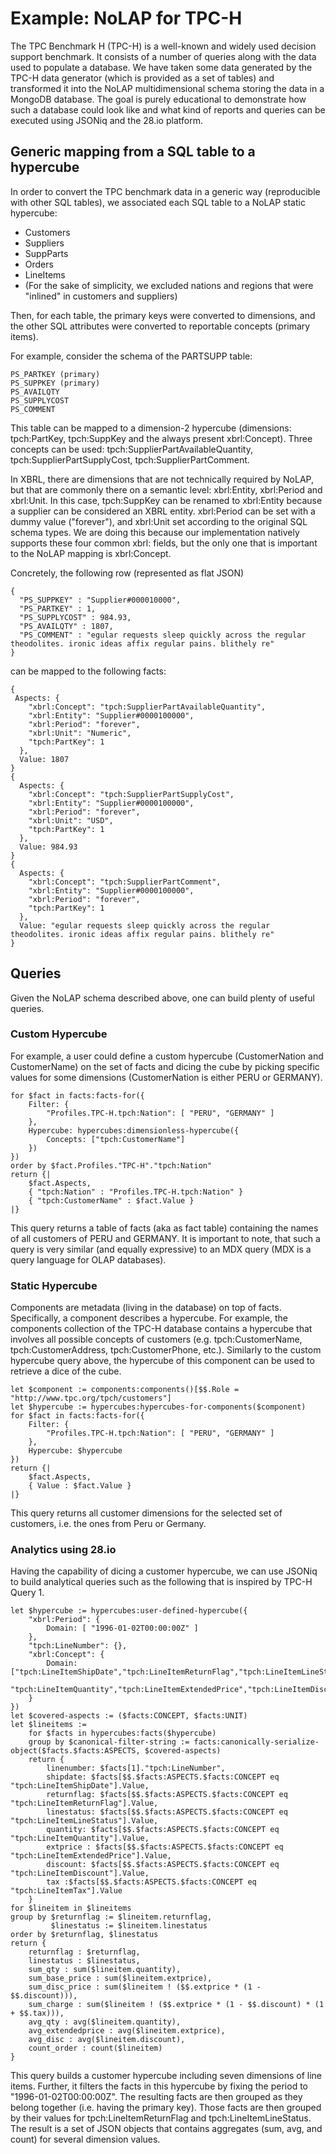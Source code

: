 # Example: NoLAP for TPC-H
The TPC Benchmark H (TPC-H) is a well-known and widely used decision support benchmark. It consists of a number of queries along with the data used to populate a database. We have taken some data generated by the TPC-H data generator (which is provided as a set of tables) and transformed it into the NoLAP multidimensional schema storing the data in a MongoDB database. The goal is purely educational to demonstrate how such a database could look like and what kind of reports and queries can be executed using JSONiq and the 28.io platform.

## Generic mapping from a SQL table to a hypercube
In order to convert the TPC benchmark data in a generic way (reproducible with other SQL tables), we associated each SQL table to a NoLAP static hypercube:
- Customers
- Suppliers
- SuppParts
- Orders
- LineItems
- (For the sake of simplicity, we excluded nations and regions that were "inlined" in customers and suppliers)

Then, for each table, the primary keys were converted to dimensions, and the other SQL attributes were converted to reportable concepts (primary items).

For example, consider the schema of the PARTSUPP table:

    PS_PARTKEY (primary)
    PS_SUPPKEY (primary)
    PS_AVAILQTY
    PS_SUPPLYCOST
    PS_COMMENT

This table can be mapped to a dimension-2 hypercube (dimensions: tpch:PartKey, tpch:SuppKey and the always present xbrl:Concept). Three concepts can be used: tpch:SupplierPartAvailableQuantity, tpch:SupplierPartSupplyCost, tpch:SupplierPartComment.

In XBRL, there are dimensions that are not technically required by NoLAP, but that are commonly there on a semantic level: xbrl:Entity, xbrl:Period and xbrl:Unit. In this case, tpch:SuppKey can be renamed to xbrl:Entity because a supplier can be considered an XBRL entity. xbrl:Period can be set with a dummy value ("forever"), and xbrl:Unit set according to the original SQL schema types. We are doing this because our implementation natively supports these four common xbrl: fields, but the only one that is important to the NoLAP mapping is xbrl:Concept.

Concretely, the following row (represented as flat JSON)

    {
      "PS_SUPPKEY" : "Supplier#000010000", 
      "PS_PARTKEY" : 1, 
      "PS_SUPPLYCOST" : 984.93, 
      "PS_AVAILQTY" : 1807, 
      "PS_COMMENT" : "egular requests sleep quickly across the regular theodolites. ironic ideas affix regular pains. blithely re"
    }

can be mapped to the following facts:

    {
     Aspects: {
        "xbrl:Concept": "tpch:SupplierPartAvailableQuantity",
        "xbrl:Entity": "Supplier#0000100000",
        "xbrl:Period": "forever",
        "xbrl:Unit": "Numeric",
        "tpch:PartKey": 1
      },
      Value: 1807
    }
    {
      Aspects: {
        "xbrl:Concept": "tpch:SupplierPartSupplyCost",
        "xbrl:Entity": "Supplier#0000100000",
        "xbrl:Period": "forever",
        "xbrl:Unit": "USD",
        "tpch:PartKey": 1
      },
      Value: 984.93
    }
    {
      Aspects: {
        "xbrl:Concept": "tpch:SupplierPartComment",
        "xbrl:Entity": "Supplier#0000100000",
        "xbrl:Period": "forever",
        "tpch:PartKey": 1
      },
      Value: "egular requests sleep quickly across the regular theodolites. ironic ideas affix regular pains. blithely re"
    }

## Queries

Given the NoLAP schema described above, one can build plenty of useful queries.

### Custom Hypercube
For example, a user could define a custom hypercube (CustomerNation and CustomerName) on the set of facts and dicing the cube by picking specific values for some dimensions (CustomerNation is either PERU or GERMANY).

```xquery
for $fact in facts:facts-for({
    Filter: {
        "Profiles.TPC-H.tpch:Nation": [ "PERU", "GERMANY" ]
    },
    Hypercube: hypercubes:dimensionless-hypercube({
        Concepts: ["tpch:CustomerName"]
    })
})
order by $fact.Profiles."TPC-H"."tpch:Nation"
return {|
    $fact.Aspects,
	{ "tpch:Nation" : "Profiles.TPC-H.tpch:Nation" }
    { "tpch:CustomerName" : $fact.Value }
|}
```

This query returns a table of facts (aka as fact table) containing the names of all customers of PERU and GERMANY.
It is important to note, that such a query is very similar (and equally expressive) to an MDX query (MDX is a query language for OLAP databases).

### Static Hypercube

Components are metadata (living in the database) on top of facts.
Specifically, a component describes a hypercube.
For example, the components collection of the TPC-H database contains a hypercube that involves all possible concepts of customers (e.g. tpch:CustomerName, tpch:CustomerAddress, tpch:CustomerPhone, etc.).
Similarly to the custom hypercube query above, the hypercube of this component can be used to retrieve a dice of the cube.

```xquery
let $component := components:components()[$$.Role = "http://www.tpc.org/tpch/customers"]
let $hypercube := hypercubes:hypercubes-for-components($component)
for $fact in facts:facts-for({
    Filter: {
        "Profiles.TPC-H.tpch:Nation": [ "PERU", "GERMANY" ]
    },
    Hypercube: $hypercube
})
return {|
    $fact.Aspects,
    { Value : $fact.Value }
|}
```

This query returns all customer dimensions for the selected set of customers, i.e. the ones from Peru or Germany.

### Analytics using 28.io

Having the capability of dicing a customer hypercube, we can use JSONiq to build analytical queries such
as the following that is inspired by TPC-H Query 1.

```xquery
let $hypercube := hypercubes:user-defined-hypercube({
    "xbrl:Period": {
        Domain: [ "1996-01-02T00:00:00Z" ]
    },
    "tpch:LineNumber": {},
    "xbrl:Concept": {
        Domain: ["tpch:LineItemShipDate","tpch:LineItemReturnFlag","tpch:LineItemLineStatus",
                 "tpch:LineItemQuantity","tpch:LineItemExtendedPrice","tpch:LineItemDiscount","tpch:LineItemTax"]
    }
})
let $covered-aspects := ($facts:CONCEPT, $facts:UNIT)
let $lineitems :=
    for $facts in hypercubes:facts($hypercube)
    group by $canonical-filter-string := facts:canonically-serialize-object($facts.$facts:ASPECTS, $covered-aspects)
    return {
        linenumber: $facts[1]."tpch:LineNumber",
        shipdate: $facts[$$.$facts:ASPECTS.$facts:CONCEPT eq "tpch:LineItemShipDate"].Value,
        returnflag: $facts[$$.$facts:ASPECTS.$facts:CONCEPT eq "tpch:LineItemReturnFlag"].Value,
        linestatus: $facts[$$.$facts:ASPECTS.$facts:CONCEPT eq "tpch:LineItemLineStatus"].Value,
        quantity: $facts[$$.$facts:ASPECTS.$facts:CONCEPT eq "tpch:LineItemQuantity"].Value,
        extprice : $facts[$$.$facts:ASPECTS.$facts:CONCEPT eq "tpch:LineItemExtendedPrice"].Value,
        discount: $facts[$$.$facts:ASPECTS.$facts:CONCEPT eq "tpch:LineItemDiscount"].Value,
        tax :$facts[$$.$facts:ASPECTS.$facts:CONCEPT eq "tpch:LineItemTax"].Value
    }
for $lineitem in $lineitems
group by $returnflag := $lineitem.returnflag,
         $linestatus := $lineitem.linestatus
order by $returnflag, $linestatus
return {
    returnflag : $returnflag,
    linestatus : $linestatus,
    sum_qty : sum($lineitem.quantity),
    sum_base_price : sum($lineitem.extprice),
    sum_disc_price : sum($lineitem ! ($$.extprice * (1 - $$.discount))),
    sum_charge : sum($lineitem ! ($$.extprice * (1 - $$.discount) * (1 + $$.tax))),
    avg_qty : avg($lineitem.quantity),
    avg_extendedprice : avg($lineitem.extprice),
    avg_disc : avg($lineitem.discount),
    count_order : count($lineitem)
}
```

This query builds a customer hypercube including seven dimensions of line items.
Further, it filters the facts in this hypercube by fixing the period to "1996-01-02T00:00:00Z".
The resulting facts are then grouped as they belong together (i.e. having the primary key).
Those facts are then grouped by their values for tpch:LineItemReturnFlag and tpch:LineItemLineStatus.
The result is a set of JSON objects that contains aggregates (sum, avg, and count) for several
dimension values.